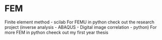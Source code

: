 # FEM
Finite element method - scilab
For FEMU in python check out the research project (inverse analysis - ABAQUS - Digital image correlation - python)
For more FEM in python cheeck out my first year thesis
